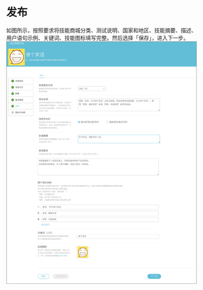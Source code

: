 # 发布

如图所示，按照要求将技能商城分类、测试说明、国家和地区、技能摘要、描述、用户语句示例、关键词、技能图标填写完整。然后选择「保存」，进入下一步。
![](images/05-发布.jpg)
